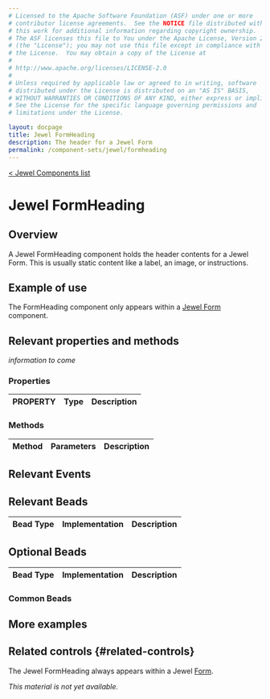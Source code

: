 ```yaml
---
# Licensed to the Apache Software Foundation (ASF) under one or more
# contributor license agreements.  See the NOTICE file distributed with
# this work for additional information regarding copyright ownership.
# The ASF licenses this file to You under the Apache License, Version 2.0
# (the "License"); you may not use this file except in compliance with
# the License.  You may obtain a copy of the License at
# 
# http://www.apache.org/licenses/LICENSE-2.0
# 
# Unless required by applicable law or agreed to in writing, software
# distributed under the License is distributed on an "AS IS" BASIS,
# WITHOUT WARRANTIES OR CONDITIONS OF ANY KIND, either express or implied.
# See the License for the specific language governing permissions and
# limitations under the License.

layout: docpage
title: Jewel FormHeading
description: The header for a Jewel Form
permalink: /component-sets/jewel/formheading
---
```

[< Jewel Components list](component-sets/jewel)

# Jewel FormHeading

## Overview
A Jewel FormHeading component holds the header contents for a Jewel Form. This is usually static content like a label, an image, or instructions.

## Example of use
The FormHeading component only appears within a [Jewel Form](component-sets/jewel/jewel-form) component.

## Relevant properties and methods

_information to come_

### Properties

| PROPERTY 	         | Type   	    | Description                                                                                           |
|------------------- |--------------| ------------------------------------------------------------------------------------------------------|


### Methods

| Method    	       | Parameters                                                     |Description                                            |
|----------------------|----------------------------------------------------------------|-------------------------------------------------------|

## Relevant Events


## Relevant Beads

| Bead Type       	| Implementation                               	  | Description                                     |
|-----------------	|------------------------------------------------ |------------------------------------------------	|

## Optional Beads

| Bead Type       	| Implementation                               	  | Description                                     |
|-----------------	|------------------------------------------------ |------------------------------------------------	|


### Common Beads


## More examples


## Related controls {#related-controls}

The Jewel FormHeading always appears within a Jewel [Form](component-sets/jewel/form).



_This material is not yet available._
